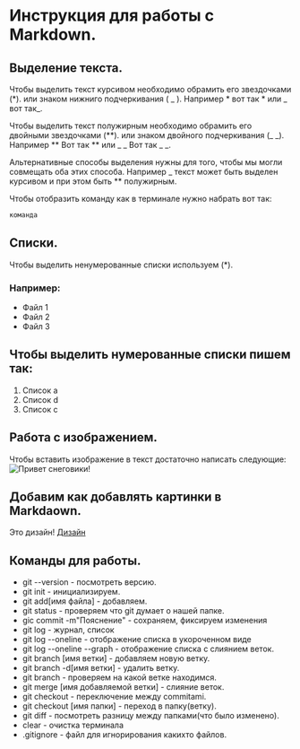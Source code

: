 # Инструкция для работы с Markdown.

## Выделение текста.
Чтобы выделить текст курсивом необходимо обрамить его звездочками (*). или знаком нижниго подчеркивания ( _ ). Например * вот так * или _ вот так_.

Чтобы выделить текст полужирным необходимо обрамить его двойными звездочками (**). или знаком двойного подчеркивания (_ _). Например ** Вот так ** или _ _ Вот так _ _.

Альтернативные способы выделения нужны для того, чтобы мы могли совмещать оба этих способа. Например _ текст может быть выделен курсивом и при этом быть ** полужирным.

Чтобы отобразить команду как в терминале нужно набрать вот так:
```sh
команда
```

## Списки.

Чтобы выделить ненумерованные списки используем (*).
### Например:
* Файл 1
* Файл 2
* Файл 3
## Чтобы выделить нумерованные списки пишем так:
1. Список a
2. Список d
3. Список c

## Работа с изображением.
Чтобы вставить изображение в текст достаточно написать следующие:![Привет снеговики!](Screenshot_2020-11-19-21-57-28-410_com.vkontakte.android.jpg)

## Добавим как добавлять картинки в Markdaown.
Это дизайн! [Дизайн](Дизайн.jpg)

## Команды для работы.
* git --version - посмотреть версию.
* git init - инициализируем.
* git add[имя файла] - добавляем.
* git status - проверяем что git думает о нашей папке.
* gic commit -m"Пояснение" - сохраняем, фиксируем изменения
* git log - журнал, список
* git log --oneline - отображение списка в укороченном виде
* git log --oneline --graph - отображение списка с слиянием веток.
* git branch [имя ветки] - добавляем новую ветку.
* git branch -d[имя ветки] - удалить ветку.
* git branch - проверяем на какой ветке находимся.
* git merge [имя добавляемой ветки] - слияние веток.
* git checkout - переключение между commitami.
* git checkout [имя папки] - переход в папку(ветку).
* git diff - посмотреть разницу между папками(что было изменено).
* clear - очистка терминала
* .gitignore - файл для игнорирования какихто файлов.

